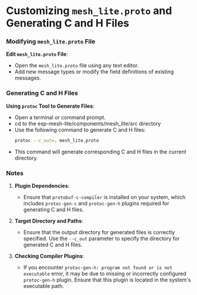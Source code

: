 # Customizing `mesh_lite.proto` and Generating C and H Files

### Modifying `mesh_lite.proto` File

**Edit `mesh_lite.proto` File**:
   - Open the `mesh_lite.proto` file using any text editor.
   - Add new message types or modify the field definitions of existing messages.

### Generating C and H Files

**Using `protoc` Tool to Generate Files**:
   - Open a terminal or command prompt.
   - cd to the esp-mesh-lite/components/mesh_lite/src directory
   - Use the following command to generate C and H files:
     ```bash
     protoc --c_out=. mesh_lite.proto
     ```
   - This command will generate corresponding C and H files in the current directory.

### Notes

1. **Plugin Dependencies**:
   - Ensure that `protobuf-c-compiler` is installed on your system, which includes `protoc-gen-c` and `protoc-gen-h` plugins required for generating C and H files.

2. **Target Directory and Paths**:
   - Ensure that the output directory for generated files is correctly specified. Use the `--c_out` parameter to specify the directory for generated C and H files.

3. **Checking Compiler Plugins**:
   - If you encounter `protoc-gen-h: program not found or is not executable` error, it may be due to missing or incorrectly configured `protoc-gen-h` plugin. Ensure that this plugin is located in the system's executable path.
